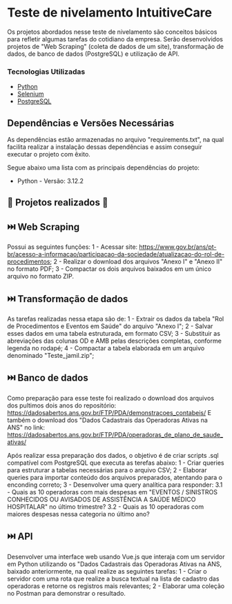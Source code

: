 # Teste de nivelamento IntuitiveCare

Os projetos abordados nesse teste de nivelamento são conceitos básicos para refletir algumas tarefas do cotidiano da empresa.
Serão desenvolvidos projetos de "Web Scraping" (coleta de dados de um site), transformação de dados, de banco de dados (PostgreSQL) e utilização de API.


### Tecnologias Utilizadas

* [Python](https://www.python.org/)
* [Selenium](https://www.selenium.dev/pt-br/)
* [PostgreSQL](https://www.postgresql.org/)


## Dependências e Versões Necessárias

As dependências estão armazenadas no arquivo "requirements.txt", na qual facilita realizar a instalação dessas dependências e assim conseguir executar o projeto com êxito.

Segue abaixo uma lista com as principais dependências do projeto:

* Python - Versão: 3.12.2

## 📌 Projetos realizados 📌

## ⏭️ Web Scraping

Possui as seguintes funções:
1 - Acessar site: https://www.gov.br/ans/pt-br/acesso-a-informacao/participacao-da-sociedade/atualizacao-do-rol-de-procedimentos;
2 - Realizar o download dos arquivos "Anexo I" e "Anexo II" no formato PDF;
3 - Compactar os dois arquivos baixados em um único arquivo no formato ZIP.


## ⏭️ Transformação de dados

As tarefas realizadas nessa etapa são de:
1 - Extrair os dados da tabela "Rol de Procedimentos e Eventos em Saúde" do arquivo "Anexo I";
2 - Salvar esses dados em uma tabela estruturada, em formato CSV;
3 - Substituir as abreviações das colunas OD e AMB pelas descrições completas, conforme legenda no rodapé;
4 - Compactar a tabela elaborada em um arquivo denominado "Teste_jamil.zip";


## ⏭️ Banco de dados

Como preparação para esse teste foi realizado o download dos arquivos dos pultimos dois anos do repositório: https://dadosabertos.ans.gov.br/FTP/PDA/demonstracoes_contabeis/
E também o download dos "Dados Cadastrais das Operadoras Ativas na ANS" no link: https://dadosabertos.ans.gov.br/FTP/PDA/operadoras_de_plano_de_saude_ativas/

Após realizar essa preparação dos dados, o objetivo é de criar scripts .sql compatível com PostgreSQL que executa as terefas abaixo:
1 - Criar queries para estruturar a tabelas necessárias para o arquivo CSV;
2 - Elaborar queries para importar conteúdo dos arquivos preparados, atentando para o enconding correto;
3 - Desenvolver uma query analítica para responder:
    3.1 -  Quais as 10 operadoras com mais despesas em "EVENTOS / SINISTROS CONHECIDOS OU AVISADOS DE ASSISTÊNCIA A SAÚDE MÉDICO HOSPITALAR" no último trimestre?
    3.2 - Quais as 10 operadoras com maiores despesas nessa categoria no último ano?


## ⏭️ API

Desenvolver uma interface web usando Vue.js que interaja com um servidor em Python utilizando os "Dados Cadastrais das Operadoras Ativas na ANS, baixado anteriormente, na qual realize as seguintes tarefas:
1 - Criar o servidor com uma rota que realize a busca textual na lista de cadastro das operadoras e retorne os registros mais relevantes;
2 - Elaborar uma coleção no Postman para demonstrar o resultado.